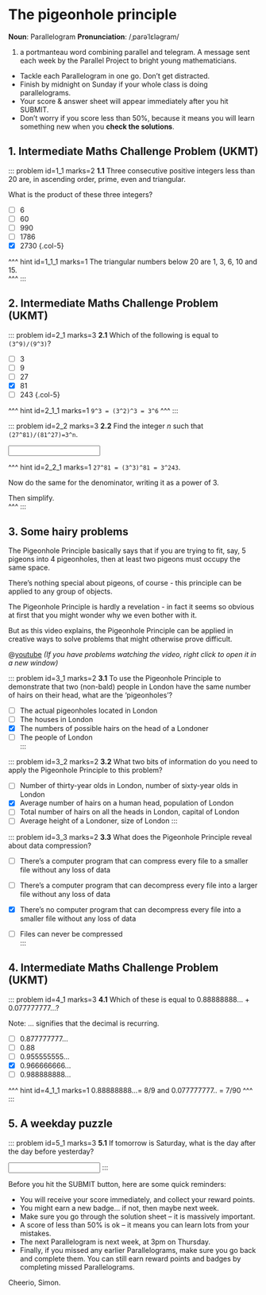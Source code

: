 # The pigeonhole principle

<div class="dictionary">

__Noun__: Parallelogram
__Pronunciation__: /ˌparəˈlɛləɡram/

1. a portmanteau word combining parallel and telegram. A message sent each
week by the Parallel Project to bright young mathematicians.

</div>

*	Tackle each Parallelogram in one go. Don’t get distracted.
*	Finish by midnight on Sunday if your whole class is doing parallelograms.
*	Your score & answer sheet will appear immediately after you hit SUBMIT.
*	Don’t worry if you score less than 50%, because it means you will learn something new when you __check the solutions__.


## 1. Intermediate Maths Challenge Problem (UKMT)
<!--- 2019 (11) --->

::: problem id=1_1 marks=2
__1.1__ Three consecutive positive integers less than 20 are, in ascending order, prime, even and triangular.  

What is the product of these three integers?  

* [ ] 6
* [ ] 60
* [ ] 990
* [ ] 1786
* [x] 2730
{.col-5}

^^^ hint id=1_1_1 marks=1
The triangular numbers below 20 are 1, 3, 6, 10 and 15.  
^^^
:::


## 2. Intermediate Maths Challenge Problem (UKMT)
<!--- 2019 (11.2) --->

::: problem id=2_1 marks=3
__2.1__ Which of the following is equal to `(3^9)/(9^3)`?

* [ ] 3
* [ ] 9
* [ ] 27
* [x] 81
* [ ] 243
{.col-5}

^^^ hint id=2_1_1 marks=1
`9^3 = (3^2)^3 = 3^6`
^^^
:::

::: problem id=2_2 marks=3
__2.2__ Find the integer _n_ such that `(27^81)/(81^27)=3^n`.

<input solution="135"/>

^^^ hint id=2_2_1 marks=1
`27^81 = (3^3)^81 = 3^243`.  

Now do the same for the denominator, writing it as a power of 3.  

Then simplify.  
^^^
:::


## 3. Some hairy problems

The Pigeonhole Principle basically says that if you are trying to fit, say, 5 pigeons into 4 pigeonholes, then at least two pigeons must occupy the same space.  

There’s nothing special about pigeons, of course - this principle can be applied to any group of objects.  

The Pigeonhole Principle is hardly a revelation - in fact it seems so obvious at first that you might wonder why we even bother with it.  

But as this video explains, the Pigeonhole Principle can be applied in creative ways to solve problems that might otherwise prove difficult.  

@[youtube](tiPdN0wtN0M?start=0&end=513&rel=0) _(If you have problems watching the video, right click to open it in a new window)_

::: problem id=3_1 marks=2
__3.1__ To use the Pigeonhole Principle to demonstrate that two (non-bald) people in London have the same number of hairs on their head, what are the ‘pigeonholes’?

* [ ] The actual pigeonholes located in London  
* [ ] The houses in London  
* [x] The numbers of possible hairs on the head of a Londoner  
* [ ] The people of London  
:::

::: problem id=3_2 marks=2
__3.2__ What two bits of information do you need to apply the Pigeonhole Principle to this problem?

* [ ] Number of thirty-year olds in London, number of sixty-year olds in London
* [x] Average number of hairs on a human head, population of London
* [ ] Total number of hairs on all the heads in London, capital of London
* [ ] Average height of a Londoner, size of London 
:::

::: problem id=3_3 marks=2
__3.3__ What does the Pigeonhole Principle reveal about data compression?  

* [ ] There’s a computer program that can compress every file to a smaller file without any loss of data  
* [ ] There’s a computer program that can decompress every file into a larger file without any loss of data  
* [x] There’s no computer program that can decompress every file into a smaller file without any loss of data  
* [ ] Files can never be compressed  
:::


## 4. Intermediate Maths Challenge Problem (UKMT)
<!--- 2019 (17) --->

::: problem id=4_1 marks=3
__4.1__ Which of these is equal to 0.88888888... + 0.077777777...? 

Note: ... signifies that the decimal is recurring.  

* [ ] 0.877777777...
* [ ] 0.88
* [ ] 0.955555555...
* [x] 0.966666666...
* [ ] 0.988888888...

^^^ hint id=4_1_1 marks=1
0.88888888...= 8/9 and 0.077777777.. = 7/90 
^^^
:::


## 5. A weekday puzzle

::: problem id=5_1 marks=3
__5.1__ If tomorrow is Saturday, what is the day after the day before yesterday?

<input solution="Thursday"/>
:::


Before you hit the SUBMIT button, here are some quick reminders:

*	You will receive your score immediately, and collect your reward points.
*	You might earn a new badge... if not, then maybe next week.
*	Make sure you go through the solution sheet – it is massively important.
*	A score of less than 50% is ok – it means you can learn lots from your mistakes.
*	The next Parallelogram is next week, at 3pm on Thursday.
*	Finally, if you missed any earlier Parallelograms, make sure you go back and complete them. You can still earn reward points and badges by completing missed Parallelograms.

Cheerio,
Simon.
